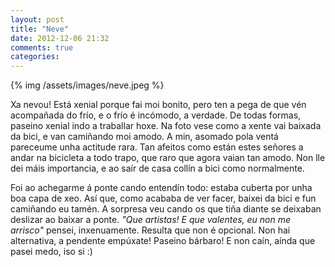 ```yaml
---
layout: post
title: "Neve"
date: 2012-12-06 21:32
comments: true
categories: 
---
```


{% img /assets/images/neve.jpeg %}

Xa nevou! Está xenial porque fai moi bonito, pero ten a pega de que vén acompañada do frío, e o frío é incómodo, a verdade. De todas formas, paseino xenial indo a traballar hoxe. Na foto vese como a xente vai baixada da bici, e van camiñando moi amodo. A min, asomado pola ventá pareceume unha actitude rara. Tan afeitos como están estes señores a andar na bicicleta a todo trapo, que raro que agora vaian tan amodo. Non lle dei máis importancia, e ao saír de casa collín a bici como normalmente. 

Foi ao achegarme á ponte cando entendín todo: estaba cuberta por unha boa capa de xeo. Así que, como acababa de ver facer, baixei da bici e fun camiñando eu tamén. A sorpresa veu cando os que tiña diante se deixaban deslizar ao baixar a ponte. _"Que artistas! E que valentes, eu non me arrisco"_ pensei, inxenuamente. Resulta que non é opcional. Non hai alternativa, a pendente empúxate! Paseino bárbaro! E non caín, aínda que pasei medo, iso si :)
